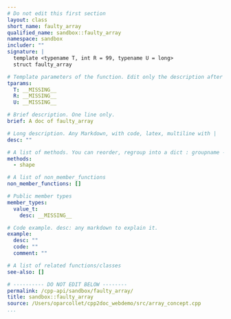 ```yaml
---
# Do not edit this first section
layout: class
short_name: faulty_array
qualified_name: sandbox::faulty_array
namespace: sandbox
includer: ""
signature: |
  template <typename T, int R = 99, typename U = long>
  struct faulty_array

# Template parameters of the function. Edit only the description after the :
tparams:
  T: __MISSING__
  R: __MISSING__
  U: __MISSING__

# Brief description. One line only.
brief: A doc of faulty_array

# Long description. Any Markdown, with code, latex, multiline with |
desc: ""

# A list of methods. You can reorder, regroup into a dict : groupname -> list
methods:
  - shape

# A list of non_member_functions
non_member_functions: []

# Public member types
member_types:
  value_t:
    desc: __MISSING__

# Code example. desc: any markdown to explain it.
example:
  desc: ""
  code: ""
  comment: ""

# A list of related functions/classes
see-also: []

# ---------- DO NOT EDIT BELOW --------
permalink: /cpp-api/sandbox/faulty_array/
title: sandbox::faulty_array
source: /Users/oparcollet/cpp2doc_webdemo/src/array_concept.cpp
...
```


